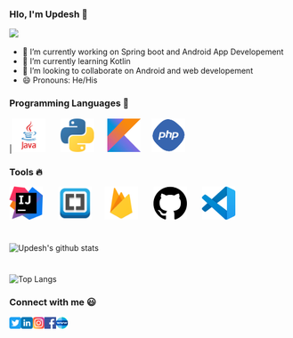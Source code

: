 

### Hlo, I'm Updesh 👋
![](https://komarev.com/ghpvc/?username=KingRovo&color=red)

- 🔭 I’m currently working on Spring boot and Android App Developement
- 🌱 I’m currently learning Kotlin
- 👯 I’m looking to collaborate on Android and web developement
- 😄 Pronouns: He/His



### Programming Languages  :rocket:
|<img src="images/Programming_languages/javalogo.png" width=60> &nbsp;&nbsp; &nbsp;&nbsp;
<img src="images/Programming_languages/1024px-Python-logo-notext.svg.png" width=60> &nbsp;&nbsp;&nbsp;&nbsp;
<img src="images/Programming_languages/kotlin_logo.jpg" width=60>&nbsp;&nbsp;&nbsp;&nbsp;
<img src="images/Programming_languages/phplogo.png" width=60>



### Tools :fire:
<img src="images/tools/intellij-idea_logo_300x300.png" width=60> &nbsp;&nbsp; &nbsp;&nbsp;
<img src="images/tools/Adobe_Brackets_v0.0.x_icon.png" width=60>&nbsp;&nbsp; &nbsp;&nbsp;
<img src="images/tools/firebase.png" width=60> &nbsp;&nbsp; &nbsp;&nbsp;
<img src="images/tools/25231.svg" width=60> &nbsp;&nbsp; &nbsp;&nbsp;
<img src="images/tools/logo-stable.png" width=60> 
#

![Updesh's github stats](https://github-readme-stats.vercel.app/api?username=KingRovo)
#
![Top Langs](https://github-readme-stats.vercel.app/api/top-langs/?username=KingRovo&layout=compact)


### Connect with me :smiley:
<a href="https://twitter.com/UpdeshY09420737">
  <img align="left" alt="Aditya Kamath Twitter" width="21px" src="images/connect_with_me_images/twitter.svg" />
</a>
<a href="https://www.linkedin.com/in/updesh-yadav-7486b1172/">
  <img align="left" alt="Updesh Linkdin" width="21px" src="images/connect_with_me_images/linkedin.svg" />
</a>
<a href="https://www.instagram.com/king_rovo/">
  <img align="left" alt="Updesh Instagram" width="21px" src="images/connect_with_me_images/instagram-main.svg" />
</a>
<a href="https://www.facebook.com/updesh.yadav.5074">
  <img align="left" alt="Updesh Facebook" width="21px" src="images/connect_with_me_images/facebook.svg" />
</a>
<a href="https://kingrovo.github.io/mysite.github.io/">
  <img align="left" alt="Updesh" width="21px" src="images/connect_with_me_images/www.svg"  />
</a>
